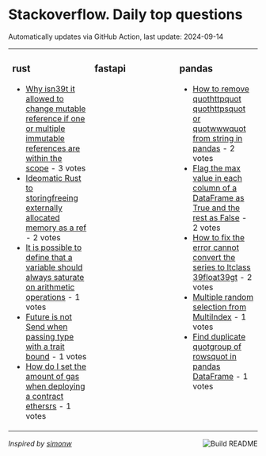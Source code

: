 # Stackoverflow. Daily top questions 

Automatically updates via GitHub Action, last update: <!-- date starts -->2024-09-14<!-- date ends -->


<table><tr><td valign="top" width="33%">

### rust
<!-- rust starts -->
* [Why isn39t it allowed to change mutable reference if one or multiple immutable references are within the scope](https://stackoverflow.com/questions/78980743/why-isnt-it-allowed-to-change-mutable-reference-if-one-or-multiple-immutable-re) - 3 votes
* [Ideomatic Rust to storingfreeing externally allocated memory as a ref](https://stackoverflow.com/questions/78983521/ideomatic-rust-to-storing-freeing-externally-allocated-memory-as-a-ref) - 2 votes
* [It is possible to define that a variable should always saturate on arithmetic operations](https://stackoverflow.com/questions/78985975/it-is-possible-to-define-that-a-variable-should-always-saturate-on-arithmetic-op) - 1 votes
* [Future is not Send when passing type with a trait bound](https://stackoverflow.com/questions/78983792/future-is-not-send-when-passing-type-with-a-trait-bound) - 1 votes
* [How do I set the amount of gas when deploying a contract  ethersrs](https://stackoverflow.com/questions/78982483/how-do-i-set-the-amount-of-gas-when-deploying-a-contract-ethers-rs) - 1 votes
<!-- rust ends -->
</td><td valign="top" width="34%">


### fastapi
<!-- fastapi starts -->

<!-- fastapi ends -->
</td><td valign="top" width="34%">


### pandas
<!-- pandas starts -->
* [How to remove quothttpquot quothttpsquot or quotwwwquot from string in pandas](https://stackoverflow.com/questions/78980323/how-to-remove-http-https-or-www-from-string-in-pandas) - 2 votes
* [Flag the max value in each column of a DataFrame as True and the rest as False](https://stackoverflow.com/questions/78980426/flag-the-max-value-in-each-column-of-a-dataframe-as-true-and-the-rest-as-false) - 2 votes
* [How to fix the error cannot convert the series to ltclass 39float39gt](https://stackoverflow.com/questions/78983951/how-to-fix-the-error-cannot-convert-the-series-to-class-float) - 2 votes
* [Multiple random selection from MultiIndex](https://stackoverflow.com/questions/78984081/multiple-random-selection-from-multiindex) - 1 votes
* [Find duplicate quotgroup of rowsquot in pandas DataFrame](https://stackoverflow.com/questions/78984405/find-duplicate-group-of-rows-in-pandas-dataframe) - 1 votes
<!-- pandas ends -->
</td></tr></table>

<a href="https://github.com/hp0404/hp0404/actions"><img src="https://github.com/hp0404/hp0404/workflows/Build%20README/badge.svg" align="right" alt="Build README"></a> <p>*Inspired by  [simonw](https://github.com/simonw/simonw)*</p>
